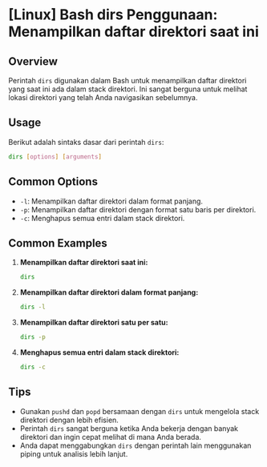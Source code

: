 # [Linux] Bash dirs Penggunaan: Menampilkan daftar direktori saat ini

## Overview
Perintah `dirs` digunakan dalam Bash untuk menampilkan daftar direktori yang saat ini ada dalam stack direktori. Ini sangat berguna untuk melihat lokasi direktori yang telah Anda navigasikan sebelumnya.

## Usage
Berikut adalah sintaks dasar dari perintah `dirs`:

```bash
dirs [options] [arguments]
```

## Common Options
- `-l`: Menampilkan daftar direktori dalam format panjang.
- `-p`: Menampilkan daftar direktori dengan format satu baris per direktori.
- `-c`: Menghapus semua entri dalam stack direktori.

## Common Examples

1. **Menampilkan daftar direktori saat ini:**
   ```bash
   dirs
   ```

2. **Menampilkan daftar direktori dalam format panjang:**
   ```bash
   dirs -l
   ```

3. **Menampilkan daftar direktori satu per satu:**
   ```bash
   dirs -p
   ```

4. **Menghapus semua entri dalam stack direktori:**
   ```bash
   dirs -c
   ```

## Tips
- Gunakan `pushd` dan `popd` bersamaan dengan `dirs` untuk mengelola stack direktori dengan lebih efisien.
- Perintah `dirs` sangat berguna ketika Anda bekerja dengan banyak direktori dan ingin cepat melihat di mana Anda berada.
- Anda dapat menggabungkan `dirs` dengan perintah lain menggunakan piping untuk analisis lebih lanjut.